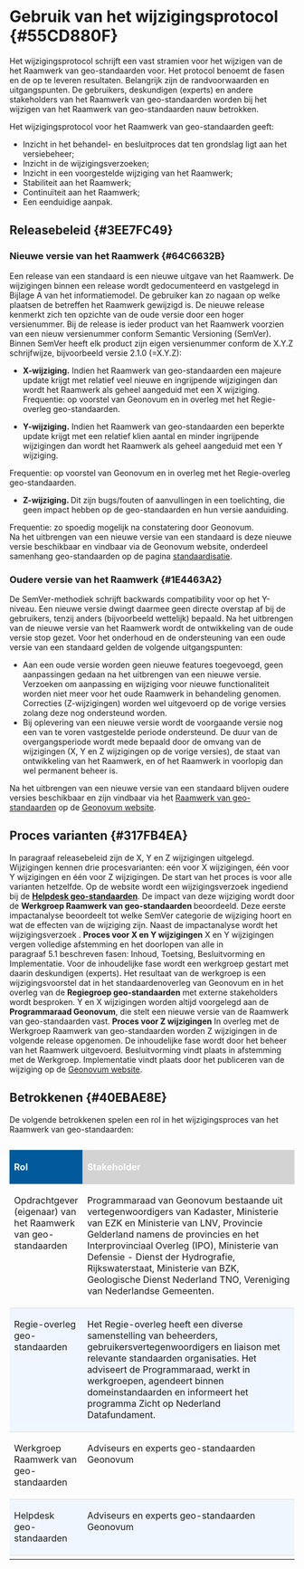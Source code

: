 # Gebruik van het wijzigingsprotocol {#55CD880F}

Het wijzigingsprotocol schrijft een vast stramien voor het wijzigen van de het Raamwerk van geo-standaarden voor. Het protocol benoemt de fasen en de op te leveren resultaten. Belangrijk zijn de randvoorwaarden en uitgangspunten. De gebruikers, deskundigen (experts) en andere stakeholders van het Raamwerk van geo-standaarden worden bij het wijzigen van het Raamwerk van geo-standaarden nauw betrokken.

Het wijzigingsprotocol voor het Raamwerk van geo-standaarden geeft:

- Inzicht in het behandel- en besluitproces dat ten grondslag ligt aan het versiebeheer;
- Inzicht in de wijzigingsverzoeken;
- Inzicht in een voorgestelde wijziging van het Raamwerk;
- Stabiliteit aan het Raamwerk;
- Continuïteit aan het Raamwerk;
- Een eenduidige aanpak.


## Releasebeleid {#3EE7FC49}

### Nieuwe versie van het Raamwerk {#64C6632B}
Een release van een standaard is een nieuwe uitgave van het Raamwerk. De wijzigingen binnen een release wordt gedocumenteerd en vastgelegd in Bijlage A van het informatiemodel. De gebruiker kan zo nagaan op welke plaatsen de betreffen het Raamwerk gewijzigd is. De nieuwe release kenmerkt zich ten opzichte van de oude versie door een hoger versienummer. Bij de release is ieder product van het Raamwerk voorzien van een nieuw versienummer conform Semantic Versioning (SemVer). Binnen SemVer heeft elk product zijn eigen versienummer conform de X.Y.Z schrijfwijze, bijvoorbeeld versie 2.1.0 (=X.Y.Z):
<ul><li><b>X-wijziging.</b> Indien het Raamwerk van geo-standaarden een majeure update krijgt met relatief veel nieuwe en ingrijpende wijzigingen dan wordt het Raamwerk als geheel aangeduid met een X wijziging. </li>Frequentie: op voorstel van Geonovum en in overleg met het Regie-overleg geo-standaarden.
</ul>
<ul><li><b>Y-wijziging.</b> Indien het Raamwerk van geo-standaarden een beperkte update krijgt met een relatief klien aantal en minder ingrijpende wijzigingen dan wordt het Raamwerk als geheel aangeduid met een Y wijziging.  </li>
</ul>
Frequentie: op voorstel van Geonovum en in overleg met het Regie-overleg geo-standaarden.
<ul><li><b>Z-wijziging. </b>Dit zijn bugs/fouten of aanvullingen in een toelichting, die geen impact hebben op de geo-standaarden en hun versie aanduiding. </li>
</ul>
Frequentie: zo spoedig mogelijk na constatering door Geonovum.
<br>
Na het uitbrengen van een nieuwe versie van een standaard is deze nieuwe versie beschikbaar en vindbaar via de Geonovum <span style='color: #auto;'>website</span>, onderdeel samenhang geo-standaarden op de pagina <a href='https://www.geonovum.nl/themas/standaardisatie' target='_blank'>standaardisatie</a>.

### Oudere versie van het Raamwerk {#1E4463A2}
De SemVer-methodiek schrijft backwards compatibility voor op het Y-niveau. Een nieuwe versie dwingt daarmee geen directe overstap af bij de gebruikers, tenzij anders (bijvoorbeeld wettelijk) bepaald. Na het uitbrengen van de nieuwe versie van het Raamwerk wordt de ontwikkeling van de oude versie stop gezet.
Voor het onderhoud en de ondersteuning van een oude versie van een standaard gelden de volgende uitgangspunten:
<ul><li>Aan een oude versie worden geen nieuwe features toegevoegd, geen aanpassingen gedaan na het uitbrengen van een nieuwe versie. Verzoeken om aanpassing en wijziging voor nieuwe functionaliteit worden niet meer voor het oude Raamwerk in behandeling genomen. Correcties (Z-wijzigingen) worden wel uitgevoerd op de vorige versies zolang deze nog ondersteund worden.</li>
<li>Bij oplevering van een nieuwe versie wordt de voorgaande versie nog een van te voren vastgestelde periode ondersteund. De duur van de overgangsperiode wordt mede bepaald door de omvang van de wijzigingen (X, Y en Z wijzigingen op de vorige versies), de staat van ontwikkeling van het Raamwerk, en of het Raamwerk in voorlopig dan wel permanent beheer is.</li>
</ul>
Na het uitbrengen van een nieuwe versie van een standaard blijven oudere versies beschikbaar en zijn vindbaar via het <a href='https://docs.geostandaarden.nl/rwgs/rw/' target='_blank'>Raamwerk van geo-standaarden</a> op de <a href='https://www.geonovum.nl/themas/standaardisatie' target='_blank'>Geonovum website</a>.

## Proces varianten {#317FB4EA}
In paragraaf releasebeleid zijn de X, Y en Z wijzigingen uitgelegd. Wijzigingen kennen drie procesvarianten: eén voor X wijzigingen, één voor Y wijzigingen en één voor Z wijzigingen.
De start van het proces is voor alle varianten hetzelfde. Op de website wordt een wijzigingsverzoek ingediend bij de <a href='https://www.geonovum.nl/over-geonovum/contact' target='_blank'><b>Helpdesk</b><b> geo-standaarden</b></a>. De impact van deze wijziging wordt door de  <b>Werkgroep Raamwerk van geo-standaarden </b>beoordeeld. Deze eerste impactanalyse beoordeelt tot welke SemVer categorie de wijziging hoort en wat de effecten van de wijziging zijn. Naast de impactanalyse wordt het wijzigingsverzoek .
<b>Proces voor X en Y wijzigingen</b>
X en Y wijzigingen vergen volledige afstemming en het doorlopen van alle in paragraaf 5.1 beschreven fasen: Inhoud, Toetsing, Besluitvorming en Implementatie. Voor de inhoudelijke fase wordt een werkgroep gestart met daarin deskundigen (experts). Het resultaat van de werkgroep is een wijzigingsvoorstel dat in het standaardenoverleg van Geonovum en in het overleg van de <b>Regiegroep geo-standaarden</b> met externe stakeholders wordt besproken. Y en X wijzigingen worden altijd voorgelegd aan de <b>Programmaraad Geonovum</b>, die stelt een nieuwe versie van de Raamwerk van geo-standaarden vast.
<b>Proces voor Z wijzigingen</b>
In overleg met de Werkgroep Raamwerk van geo-standaarden worden Z wijzigingen in de volgende release opgenomen. De inhoudelijke fase wordt door het beheer van het Raamwerk uitgevoerd. Besluitvorming vindt plaats in afstemming met de Werkgroep. Implementatie vindt plaats door het publiceren van de wijziging op de <a href='https://www.geonovum.nl/geo-standaarden/raamwerk-geo-standaarden' target='_blank'>Geonovum website</a>.

## Betrokkenen {#40EBAE8E}
De volgende betrokkenen spelen een rol in het wijzigingsproces van het Raamwerk van geo-standaarden:
<table style='width: 100%;'><caption></caption>
<colgroup><col id='col1' style='width: 24.973779279804216%;'>
<col id='col2' style='width: 75.02622072019578%;'>
</colgroup>
<thead valign='top'><tr><th align='left' style='border-top: 0pt none #000000; border-left: 0pt none #000000; border-bottom: 0pt none #000000; border-right: 0pt none #000000; background-color: #005A9C;'><p id='502496B4'><b><span style='color: #FFFFFF;'>Rol</span></b></th>
<th align='left' style='border-top: 0pt none #000000; border-left: 0pt none #000000; border-bottom: 0pt none #000000; border-right: 0pt none #000000; background-color: #D3D3D3;'><p id='26B64FBC'><b><span style='color: #FFFFFF;'>Stakeholder</span></b></th>
</tr>
</thead>
<tbody valign='top'><tr><td align='left' style='border-top: 0.75pt solid #DDDDDD; border-left: 0pt none #000000; border-bottom: 0pt none #000000; border-right: 0pt none #000000; background-color: none;'><p id='79779D62'>Opdrachtgever (eigenaar) van het Raamwerk van geo-standaarden</span></td>
<td align='left' style='border-top: 0.75pt solid #DDDDDD; border-left: 0pt none #000000; border-bottom: 0pt none #000000; border-right: 0pt none #000000; background-color: none;'><p id='7CDDA5B2'>Programmaraad van Geonovum bestaande uit vertegenwoordigers van Kadaster, Ministerie van EZK en Ministerie van LNV, Provincie Gelderland namens de provincies en het Interprovinciaal Overleg (IPO), Ministerie van Defensie - Dienst der Hydrografie, Rijkswaterstaat, Ministerie van BZK, Geologische Dienst Nederland TNO, Vereniging van Nederlandse Gemeenten.</td>
</tr>
<tr><td align='left' style='border-top: 0.75pt solid #DDDDDD; border-left: 0pt none #000000; border-bottom: 0pt none #000000; border-right: 0pt none #000000; background-color: #F0F6FF;'><p id='20E94293'>Regie-overleg geo-standaarden</span></td>
<td align='left' style='border-top: 0.75pt solid #DDDDDD; border-left: 0pt none #000000; border-bottom: 0pt none #000000; border-right: 0pt none #000000; background-color: #F0F6FF;'><p id='2FABC3CA'>Het Regie-overleg heeft een diverse samenstelling van beheerders, gebruikersvertegenwoordigers en liaison met relevante standaarden organisaties. Het adviseert de Programmaraad, werkt in werkgroepen, agendeert binnen domeinstandaarden en informeert het programma Zicht op Nederland Datafundament.</span></td>
</tr>
<tr><td align='left' style='border-top: 0.75pt solid #DDDDDD; border-left: 0pt none #000000; border-bottom: 0pt none #000000; border-right: 0pt none #000000; background-color: none;'><p id='19CAFEC7'>Werkgroep Raamwerk van geo-standaarden</span></td>
<td align='left' style='border-top: 0.75pt solid #DDDDDD; border-left: 0pt none #000000; border-bottom: 0pt none #000000; border-right: 0pt none #000000; background-color: none;'><p id='1B9CE459'>Adviseurs en experts geo-standaarden Geonovum</span></td>
</tr>
<tr><td align='left' style='border-top: 0.75pt solid #DDDDDD; border-left: 0pt none #000000; border-bottom: 0pt none #000000; border-right: 0pt none #000000; background-color: #F0F6FF;'><p id='7193A7AF'>Helpdesk geo-standaarden</span></td>

<td align='left' style='border-top: 0.75pt solid #DDDDDD; border-left: 0pt none #000000; border-bottom: 0pt none #000000; border-right: 0pt none #000000; background-color: #F0F6FF;'><p id='4894E108'>Adviseurs en experts geo-standaarden Geonovum</span></td>
</tr>
<tr><td align='left' style='border-top: 0.75pt solid #DDDDDD; border-left: 0pt none #000000; border-bottom: 0pt none #000000; border-right: 0pt none #000000; background-color: none;'></td>
<td align='left' style='border-top: 0.75pt solid #DDDDDD; border-left: 0pt none #000000; border-bottom: 0pt none #000000; border-right: 0pt none #000000; background-color: none;'></td>
</tr>
</tbody>
</table>

